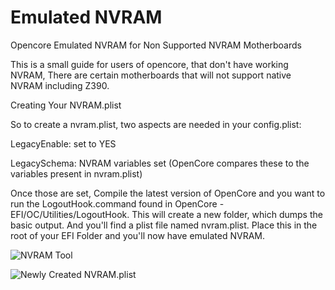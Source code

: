 # Emulated NVRAM
 
 

Opencore Emulated NVRAM for Non Supported NVRAM Motherboards


This is a small guide for users of opencore, that don't have working NVRAM, There are certain motherboards that will not support native NVRAM including Z390.

Creating Your NVRAM.plist

So to create a nvram.plist, two aspects are needed in your config.plist:

LegacyEnable: set to YES

LegacySchema: NVRAM variables set
(OpenCore compares these to the variables present in nvram.plist)

Once those are set, Compile the latest version of OpenCore and you want to run the LogoutHook.command found in OpenCore - EFI/OC/Utilities/LogoutHook. This will create a new folder, which dumps the basic output. And  you'll find a plist file named nvram.plist. Place this in the root of your EFI Folder and you'll now have emulated NVRAM.

![NVRAM Tool](https://i.imgur.com/lAegCiD.png)

![Newly Created NVRAM.plist](https://i.imgur.com/grwl4TX.png)
